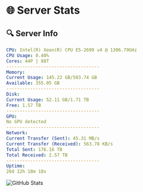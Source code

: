 # 🌐 Server Stats
## 🔍 Server Info
```yaml
CPU: Intel(R) Xeon(R) CPU E5-2699 v4 @ 1306.79GHz
CPU Usage: 0.40%
Cores: 44P | 88T
-----------------------------------
Memory:
Current Usage: 145.22 GB/503.74 GB
Available: 355.05 GB
-----------------------------------
Disk:
Current Usage: 52.11 GB/1.71 TB
Free: 1.57 TB
-----------------------------------
GPU:
No GPU detected
-----------------------------------
Network:
Current Transfer (Sent): 45.31 MB/s
Current Transfer (Received): 563.78 KB/s
Total Sent: 176.16 TB
Total Received: 2.57 TB
-----------------------------------
Uptime:
26d 12h 18m 18s
```
![GitHub Stats](https://img.shields.io/badge/Updated-2025-03-06_11:01:36-blue)